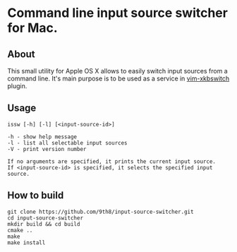 Command line input source switcher for Mac.
===========================================

About
-----

This small utility for Apple OS X allows to easily switch input sources from a command line.
It's main purpose is to be used as a service in [vim-xkbswitch](https://github.com/lyokha/vim-xkbswitch) plugin.

Usage
-----

    issw [-h] [-l] [<input-source-id>]

    -h - show help message
    -l - list all selectable input sources
    -V - print version number

    If no arguments are specified, it prints the current input source.
    If <input-source-id> is specified, it selects the specified input source.

How to build
------------

    git clone https://github.com/9th8/input-source-switcher.git
    cd input-source-switcher
    mkdir build && cd build
    cmake ..
    make
    make install


